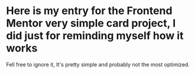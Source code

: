 # Here is my entry for the Frontend Mentor very simple card project, I did just for reminding myself how it works

Fell free to ignore it, It's pretty simple and probably not the most optimized.

